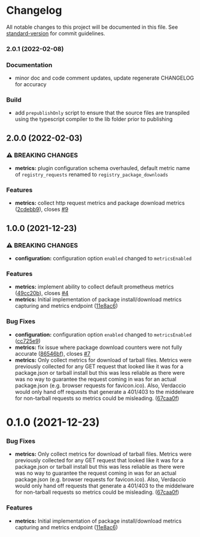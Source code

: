 # Changelog

All notable changes to this project will be documented in this file. See [standard-version](https://github.com/conventional-changelog/standard-version) for commit guidelines.

### 2.0.1 (2022-02-08)

### Documentation

- minor doc and code comment updates, update regenerate CHANGELOG for accuracy

### Build

- add `prepublishOnly` script to ensure that the source files are transpiled using the typescript compiler to the lib folder prior to publishing

## 2.0.0 (2022-02-03)

### ⚠ BREAKING CHANGES

- **metrics:** plugin configuration schema overhauled, default metric name of `registry_requests`
  renamed to `registry_package_downloads`

### Features

- **metrics:** collect http request metrics and package download metrics ([2cdebb9](https://github.com/xlts-dev/verdaccio-prometheus-middleware/commit/2cdebb93052605a47e2222a50a737df77a1548dd)), closes [#9](https://github.com/xlts-dev/verdaccio-prometheus-middleware/issues/9)

## 1.0.0 (2021-12-23)

### ⚠ BREAKING CHANGES

- **configuration:** configuration option `enabled` changed to `metricsEnabled`

### Features

- **metrics:** implement ability to collect default prometheus metrics ([49cc20b](https://github.com/xlts-dev/verdaccio-prometheus-middleware/commit/49cc20b937e0d82e2007eece60d0332eaca9c37b)), closes [#4](https://github.com/xlts-dev/verdaccio-prometheus-middleware/issues/4)
- **metrics:** Initial implementation of package install/download metrics capturing and metrics endpoint ([11e8ac6](https://github.com/xlts-dev/verdaccio-prometheus-middleware/commit/11e8ac6fc89c44531a5753d5b672276174972524))

### Bug Fixes

- **configuration:** configuration option `enabled` changed to `metricsEnabled` ([cc725e9](https://github.com/xlts-dev/verdaccio-prometheus-middleware/commit/cc725e9abbe4c8f1d81b145131747f1abf7f51d7))
- **metrics:** fix issue where package download counters were not fully accurate ([86546bf](https://github.com/xlts-dev/verdaccio-prometheus-middleware/commit/86546bf30eb007103bf343013e426150a73efb53)), closes [#7](https://github.com/xlts-dev/verdaccio-prometheus-middleware/issues/7)
- **metrics:** Only collect metrics for download of tarball files. Metrics were previously collected for any GET request that looked like it was for a package.json or tarball install but this was less reliable as there were was no way to guarantee the request coming in was for an actual package.json (e.g. browser requests for favicon.ico). Also, Verdaccio would only hand off requests that generate a 401/403 to the middelware for non-tarball requests so metrics could be misleading. ([67caa0f](https://github.com/xlts-dev/verdaccio-prometheus-middleware/commit/67caa0f2e733966af9ece23ab649879378bd28e4))

# 0.1.0 (2021-12-23)

### Bug Fixes

- **metrics:** Only collect metrics for download of tarball files. Metrics were previously collected for any GET request that looked like it was for a package.json or tarball install but this was less reliable as there were was no way to guarantee the request coming in was for an actual package.json (e.g. browser requests for favicon.ico). Also, Verdaccio would only hand off requests that generate a 401/403 to the middelware for non-tarball requests so metrics could be misleading. ([67caa0f](https://github.com/xlts-dev/verdaccio-prometheus-middleware/commit/67caa0f2e733966af9ece23ab649879378bd28e4))

### Features

- **metrics:** Initial implementation of package install/download metrics capturing and metrics endpoint ([11e8ac6](https://github.com/xlts-dev/verdaccio-prometheus-middleware/commit/11e8ac6fc89c44531a5753d5b672276174972524))
